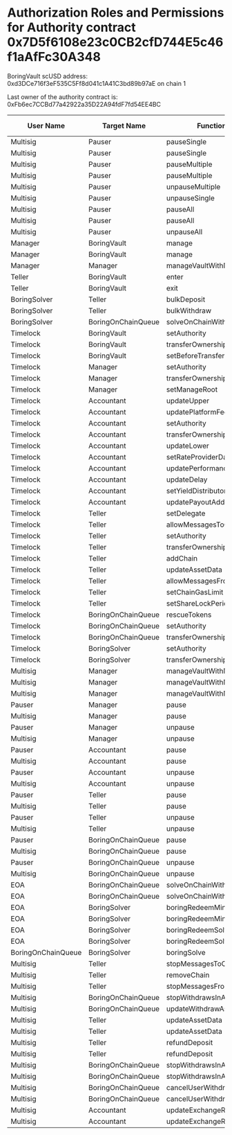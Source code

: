# Authorization Roles and Permissions for Authority contract 0x7D5f6108e23c0CB2cfD744E5c46f1aAfFc30A348

BoringVault scUSD address: 0xd3DCe716f3eF535C5Ff8d041c1A41C3bd89b97aE on chain 1

Last owner of the authority contract is: 0xFb6ec7CCBd77a42922a35D22A94fdF7fd54EE4BC

| User Name | Target Name | Function Names | Function Signatures | User Address | Target Address |
|-----------|-------------|----------------|-------------------|--------------|----------------|
| Multisig | Pauser | pauseSingle | 0x6fa02012 | 0x8D3e2ede20B3Bbe781C88Bdaf472E1e265f38Db8 | 0x7B49E2ceed55B33C382741eCdfe585878843c1f1 |
| Multisig | Pauser | pauseSingle | 0x6fa02012 | 0x7Ad69d482b56062b6e76D6e645FC5bFCB97C93b5 | 0x7B49E2ceed55B33C382741eCdfe585878843c1f1 |
| Multisig | Pauser | pauseMultiple | 0x1414a737 | 0x8D3e2ede20B3Bbe781C88Bdaf472E1e265f38Db8 | 0x7B49E2ceed55B33C382741eCdfe585878843c1f1 |
| Multisig | Pauser | pauseMultiple | 0x1414a737 | 0x7Ad69d482b56062b6e76D6e645FC5bFCB97C93b5 | 0x7B49E2ceed55B33C382741eCdfe585878843c1f1 |
| Multisig | Pauser | unpauseMultiple | 0x2a578b95 | 0xB77d74f032CfE55190325474E061052685CEccc0 | 0x7B49E2ceed55B33C382741eCdfe585878843c1f1 |
| Multisig | Pauser | unpauseSingle | 0x4ed1a7ed | 0xB77d74f032CfE55190325474E061052685CEccc0 | 0x7B49E2ceed55B33C382741eCdfe585878843c1f1 |
| Multisig | Pauser | pauseAll | 0x595c6a67 | 0x8D3e2ede20B3Bbe781C88Bdaf472E1e265f38Db8 | 0x7B49E2ceed55B33C382741eCdfe585878843c1f1 |
| Multisig | Pauser | pauseAll | 0x595c6a67 | 0x7Ad69d482b56062b6e76D6e645FC5bFCB97C93b5 | 0x7B49E2ceed55B33C382741eCdfe585878843c1f1 |
| Multisig | Pauser | unpauseAll | 0x8a2ddd03 | 0xB77d74f032CfE55190325474E061052685CEccc0 | 0x7B49E2ceed55B33C382741eCdfe585878843c1f1 |
| Manager | BoringVault | manage | 0x224d8703 | 0x76fda7A02B616070D3eC5902Fa3C5683AC3cB8B6 | 0xd3DCe716f3eF535C5Ff8d041c1A41C3bd89b97aE |
| Manager | BoringVault | manage | 0xf6e715d0 | 0x76fda7A02B616070D3eC5902Fa3C5683AC3cB8B6 | 0xd3DCe716f3eF535C5Ff8d041c1A41C3bd89b97aE |
| Manager | Manager | manageVaultWithMerkleVerification | 0x244b0f6a | 0x76fda7A02B616070D3eC5902Fa3C5683AC3cB8B6 | 0x76fda7A02B616070D3eC5902Fa3C5683AC3cB8B6 |
| Teller | BoringVault | enter | 0x39d6ba32 | 0x358CFACf00d0B4634849821BB3d1965b472c776a | 0xd3DCe716f3eF535C5Ff8d041c1A41C3bd89b97aE |
| Teller | BoringVault | exit | 0x18457e61 | 0x358CFACf00d0B4634849821BB3d1965b472c776a | 0xd3DCe716f3eF535C5Ff8d041c1A41C3bd89b97aE |
| BoringSolver | Teller | bulkDeposit | 0x9d574420 | 0xE41A255A37C7d5d30a2A20D58f4ecE149b346a61 | 0x358CFACf00d0B4634849821BB3d1965b472c776a |
| BoringSolver | Teller | bulkWithdraw | 0x3e64ce99 | 0xE41A255A37C7d5d30a2A20D58f4ecE149b346a61 | 0x358CFACf00d0B4634849821BB3d1965b472c776a |
| BoringSolver | BoringOnChainQueue | solveOnChainWithdraws | 0x412638dc | 0xE41A255A37C7d5d30a2A20D58f4ecE149b346a61 | 0x3754480db8b3E607fbE125697EB496a44A1Be720 |
| Timelock | BoringVault | setAuthority | 0x7a9e5e4b | 0xFb6ec7CCBd77a42922a35D22A94fdF7fd54EE4BC | 0xd3DCe716f3eF535C5Ff8d041c1A41C3bd89b97aE |
| Timelock | BoringVault | transferOwnership | 0xf2fde38b | 0xFb6ec7CCBd77a42922a35D22A94fdF7fd54EE4BC | 0xd3DCe716f3eF535C5Ff8d041c1A41C3bd89b97aE |
| Timelock | BoringVault | setBeforeTransferHook | 0x8929565f | 0xFb6ec7CCBd77a42922a35D22A94fdF7fd54EE4BC | 0xd3DCe716f3eF535C5Ff8d041c1A41C3bd89b97aE |
| Timelock | Manager | setAuthority | 0x7a9e5e4b | 0xFb6ec7CCBd77a42922a35D22A94fdF7fd54EE4BC | 0x76fda7A02B616070D3eC5902Fa3C5683AC3cB8B6 |
| Timelock | Manager | transferOwnership | 0xf2fde38b | 0xFb6ec7CCBd77a42922a35D22A94fdF7fd54EE4BC | 0x76fda7A02B616070D3eC5902Fa3C5683AC3cB8B6 |
| Timelock | Manager | setManageRoot | 0x21801a99 | 0xFb6ec7CCBd77a42922a35D22A94fdF7fd54EE4BC | 0x76fda7A02B616070D3eC5902Fa3C5683AC3cB8B6 |
| Timelock | Accountant | updateUpper | 0x634da58f | 0xFb6ec7CCBd77a42922a35D22A94fdF7fd54EE4BC | 0xA76E0F54918E39A63904b51F688513043242a0BE |
| Timelock | Accountant | updatePlatformFee | 0xafb06952 | 0xFb6ec7CCBd77a42922a35D22A94fdF7fd54EE4BC | 0xA76E0F54918E39A63904b51F688513043242a0BE |
| Timelock | Accountant | setAuthority | 0x7a9e5e4b | 0xFb6ec7CCBd77a42922a35D22A94fdF7fd54EE4BC | 0xA76E0F54918E39A63904b51F688513043242a0BE |
| Timelock | Accountant | transferOwnership | 0xf2fde38b | 0xFb6ec7CCBd77a42922a35D22A94fdF7fd54EE4BC | 0xA76E0F54918E39A63904b51F688513043242a0BE |
| Timelock | Accountant | updateLower | 0x207ec0e7 | 0xFb6ec7CCBd77a42922a35D22A94fdF7fd54EE4BC | 0xA76E0F54918E39A63904b51F688513043242a0BE |
| Timelock | Accountant | setRateProviderData | 0x4d8be07e | 0xFb6ec7CCBd77a42922a35D22A94fdF7fd54EE4BC | 0xA76E0F54918E39A63904b51F688513043242a0BE |
| Timelock | Accountant | updatePerformanceFee | 0x709ac1c3 | 0xFb6ec7CCBd77a42922a35D22A94fdF7fd54EE4BC | 0xA76E0F54918E39A63904b51F688513043242a0BE |
| Timelock | Accountant | updateDelay | 0x6a054dc9 | 0xFb6ec7CCBd77a42922a35D22A94fdF7fd54EE4BC | 0xA76E0F54918E39A63904b51F688513043242a0BE |
| Timelock | Accountant | setYieldDistributor | 0x3038a60d | 0xFb6ec7CCBd77a42922a35D22A94fdF7fd54EE4BC | 0xA76E0F54918E39A63904b51F688513043242a0BE |
| Timelock | Accountant | updatePayoutAddress | 0x56200819 | 0xFb6ec7CCBd77a42922a35D22A94fdF7fd54EE4BC | 0xA76E0F54918E39A63904b51F688513043242a0BE |
| Timelock | Teller | setDelegate | 0xca5eb5e1 | 0xFb6ec7CCBd77a42922a35D22A94fdF7fd54EE4BC | 0x358CFACf00d0B4634849821BB3d1965b472c776a |
| Timelock | Teller | allowMessagesToChain | 0xb5ba6182 | 0xFb6ec7CCBd77a42922a35D22A94fdF7fd54EE4BC | 0x358CFACf00d0B4634849821BB3d1965b472c776a |
| Timelock | Teller | setAuthority | 0x7a9e5e4b | 0xFb6ec7CCBd77a42922a35D22A94fdF7fd54EE4BC | 0x358CFACf00d0B4634849821BB3d1965b472c776a |
| Timelock | Teller | transferOwnership | 0xf2fde38b | 0xFb6ec7CCBd77a42922a35D22A94fdF7fd54EE4BC | 0x358CFACf00d0B4634849821BB3d1965b472c776a |
| Timelock | Teller | addChain | 0x34dafd6b | 0xFb6ec7CCBd77a42922a35D22A94fdF7fd54EE4BC | 0x358CFACf00d0B4634849821BB3d1965b472c776a |
| Timelock | Teller | updateAssetData | 0x8dfd8ba1 | 0xFb6ec7CCBd77a42922a35D22A94fdF7fd54EE4BC | 0x358CFACf00d0B4634849821BB3d1965b472c776a |
| Timelock | Teller | allowMessagesFromChain | 0x202eac57 | 0xFb6ec7CCBd77a42922a35D22A94fdF7fd54EE4BC | 0x358CFACf00d0B4634849821BB3d1965b472c776a |
| Timelock | Teller | setChainGasLimit | 0x1568fc58 | 0xFb6ec7CCBd77a42922a35D22A94fdF7fd54EE4BC | 0x358CFACf00d0B4634849821BB3d1965b472c776a |
| Timelock | Teller | setShareLockPeriod | 0x12056e2d | 0xFb6ec7CCBd77a42922a35D22A94fdF7fd54EE4BC | 0x358CFACf00d0B4634849821BB3d1965b472c776a |
| Timelock | BoringOnChainQueue | rescueTokens | 0x0bf6cab7 | 0xFb6ec7CCBd77a42922a35D22A94fdF7fd54EE4BC | 0x3754480db8b3E607fbE125697EB496a44A1Be720 |
| Timelock | BoringOnChainQueue | setAuthority | 0x7a9e5e4b | 0xFb6ec7CCBd77a42922a35D22A94fdF7fd54EE4BC | 0x3754480db8b3E607fbE125697EB496a44A1Be720 |
| Timelock | BoringOnChainQueue | transferOwnership | 0xf2fde38b | 0xFb6ec7CCBd77a42922a35D22A94fdF7fd54EE4BC | 0x3754480db8b3E607fbE125697EB496a44A1Be720 |
| Timelock | BoringSolver | setAuthority | 0x7a9e5e4b | 0xFb6ec7CCBd77a42922a35D22A94fdF7fd54EE4BC | 0xE41A255A37C7d5d30a2A20D58f4ecE149b346a61 |
| Timelock | BoringSolver | transferOwnership | 0xf2fde38b | 0xFb6ec7CCBd77a42922a35D22A94fdF7fd54EE4BC | 0xE41A255A37C7d5d30a2A20D58f4ecE149b346a61 |
| Multisig | Manager | manageVaultWithMerkleVerification | 0x244b0f6a | 0x7Ad69d482b56062b6e76D6e645FC5bFCB97C93b5 | 0x76fda7A02B616070D3eC5902Fa3C5683AC3cB8B6 |
| Multisig | Manager | manageVaultWithMerkleVerification | 0x244b0f6a | 0x8D3e2ede20B3Bbe781C88Bdaf472E1e265f38Db8 | 0x76fda7A02B616070D3eC5902Fa3C5683AC3cB8B6 |
| Multisig | Manager | manageVaultWithMerkleVerification | 0x244b0f6a | 0x0792dCb7080466e4Bbc678Bdb873FE7D969832B8 | 0x76fda7A02B616070D3eC5902Fa3C5683AC3cB8B6 |
| Pauser | Manager | pause | 0x8456cb59 | 0x7B49E2ceed55B33C382741eCdfe585878843c1f1 | 0x76fda7A02B616070D3eC5902Fa3C5683AC3cB8B6 |
| Multisig | Manager | pause | 0x8456cb59 | 0xB77d74f032CfE55190325474E061052685CEccc0 | 0x76fda7A02B616070D3eC5902Fa3C5683AC3cB8B6 |
| Pauser | Manager | unpause | 0x3f4ba83a | 0x7B49E2ceed55B33C382741eCdfe585878843c1f1 | 0x76fda7A02B616070D3eC5902Fa3C5683AC3cB8B6 |
| Multisig | Manager | unpause | 0x3f4ba83a | 0xB77d74f032CfE55190325474E061052685CEccc0 | 0x76fda7A02B616070D3eC5902Fa3C5683AC3cB8B6 |
| Pauser | Accountant | pause | 0x8456cb59 | 0x7B49E2ceed55B33C382741eCdfe585878843c1f1 | 0xA76E0F54918E39A63904b51F688513043242a0BE |
| Multisig | Accountant | pause | 0x8456cb59 | 0xB77d74f032CfE55190325474E061052685CEccc0 | 0xA76E0F54918E39A63904b51F688513043242a0BE |
| Pauser | Accountant | unpause | 0x3f4ba83a | 0x7B49E2ceed55B33C382741eCdfe585878843c1f1 | 0xA76E0F54918E39A63904b51F688513043242a0BE |
| Multisig | Accountant | unpause | 0x3f4ba83a | 0xB77d74f032CfE55190325474E061052685CEccc0 | 0xA76E0F54918E39A63904b51F688513043242a0BE |
| Pauser | Teller | pause | 0x8456cb59 | 0x7B49E2ceed55B33C382741eCdfe585878843c1f1 | 0x358CFACf00d0B4634849821BB3d1965b472c776a |
| Multisig | Teller | pause | 0x8456cb59 | 0xB77d74f032CfE55190325474E061052685CEccc0 | 0x358CFACf00d0B4634849821BB3d1965b472c776a |
| Pauser | Teller | unpause | 0x3f4ba83a | 0x7B49E2ceed55B33C382741eCdfe585878843c1f1 | 0x358CFACf00d0B4634849821BB3d1965b472c776a |
| Multisig | Teller | unpause | 0x3f4ba83a | 0xB77d74f032CfE55190325474E061052685CEccc0 | 0x358CFACf00d0B4634849821BB3d1965b472c776a |
| Pauser | BoringOnChainQueue | pause | 0x8456cb59 | 0x7B49E2ceed55B33C382741eCdfe585878843c1f1 | 0x3754480db8b3E607fbE125697EB496a44A1Be720 |
| Multisig | BoringOnChainQueue | pause | 0x8456cb59 | 0xB77d74f032CfE55190325474E061052685CEccc0 | 0x3754480db8b3E607fbE125697EB496a44A1Be720 |
| Pauser | BoringOnChainQueue | unpause | 0x3f4ba83a | 0x7B49E2ceed55B33C382741eCdfe585878843c1f1 | 0x3754480db8b3E607fbE125697EB496a44A1Be720 |
| Multisig | BoringOnChainQueue | unpause | 0x3f4ba83a | 0xB77d74f032CfE55190325474E061052685CEccc0 | 0x3754480db8b3E607fbE125697EB496a44A1Be720 |
| EOA | BoringOnChainQueue | solveOnChainWithdraws | 0x412638dc | 0xf8553c8552f906C19286F21711721E206EE4909E | 0x3754480db8b3E607fbE125697EB496a44A1Be720 |
| EOA | BoringOnChainQueue | solveOnChainWithdraws | 0x412638dc | 0xD23086C4e450cAAF55704EbC03875A04B4716CA2 | 0x3754480db8b3E607fbE125697EB496a44A1Be720 |
| EOA | BoringSolver | boringRedeemMintSolve | 0xff011b62 | 0xf8553c8552f906C19286F21711721E206EE4909E | 0xE41A255A37C7d5d30a2A20D58f4ecE149b346a61 |
| EOA | BoringSolver | boringRedeemMintSolve | 0xff011b62 | 0xD23086C4e450cAAF55704EbC03875A04B4716CA2 | 0xE41A255A37C7d5d30a2A20D58f4ecE149b346a61 |
| EOA | BoringSolver | boringRedeemSolve | 0xb7532db2 | 0xf8553c8552f906C19286F21711721E206EE4909E | 0xE41A255A37C7d5d30a2A20D58f4ecE149b346a61 |
| EOA | BoringSolver | boringRedeemSolve | 0xb7532db2 | 0xD23086C4e450cAAF55704EbC03875A04B4716CA2 | 0xE41A255A37C7d5d30a2A20D58f4ecE149b346a61 |
| BoringOnChainQueue | BoringSolver | boringSolve | 0x67aa0416 | 0x3754480db8b3E607fbE125697EB496a44A1Be720 | 0xE41A255A37C7d5d30a2A20D58f4ecE149b346a61 |
| Multisig | Teller | stopMessagesToChain | 0x45ad6063 | 0xB77d74f032CfE55190325474E061052685CEccc0 | 0x358CFACf00d0B4634849821BB3d1965b472c776a |
| Multisig | Teller | removeChain | 0x55a2d64d | 0xB77d74f032CfE55190325474E061052685CEccc0 | 0x358CFACf00d0B4634849821BB3d1965b472c776a |
| Multisig | Teller | stopMessagesFromChain | 0xd555f368 | 0xB77d74f032CfE55190325474E061052685CEccc0 | 0x358CFACf00d0B4634849821BB3d1965b472c776a |
| Multisig | BoringOnChainQueue | stopWithdrawsInAsset | 0x74732728 | 0xB77d74f032CfE55190325474E061052685CEccc0 | 0x3754480db8b3E607fbE125697EB496a44A1Be720 |
| Multisig | BoringOnChainQueue | updateWithdrawAsset | 0xeed4b3f8 | 0xB77d74f032CfE55190325474E061052685CEccc0 | 0x3754480db8b3E607fbE125697EB496a44A1Be720 |
| Multisig | Teller | updateAssetData | 0x8dfd8ba1 | 0x7Ad69d482b56062b6e76D6e645FC5bFCB97C93b5 | 0x358CFACf00d0B4634849821BB3d1965b472c776a |
| Multisig | Teller | updateAssetData | 0x8dfd8ba1 | 0x8D3e2ede20B3Bbe781C88Bdaf472E1e265f38Db8 | 0x358CFACf00d0B4634849821BB3d1965b472c776a |
| Multisig | Teller | refundDeposit | 0x46b563f4 | 0x7Ad69d482b56062b6e76D6e645FC5bFCB97C93b5 | 0x358CFACf00d0B4634849821BB3d1965b472c776a |
| Multisig | Teller | refundDeposit | 0x46b563f4 | 0x8D3e2ede20B3Bbe781C88Bdaf472E1e265f38Db8 | 0x358CFACf00d0B4634849821BB3d1965b472c776a |
| Multisig | BoringOnChainQueue | stopWithdrawsInAsset | 0x74732728 | 0x7Ad69d482b56062b6e76D6e645FC5bFCB97C93b5 | 0x3754480db8b3E607fbE125697EB496a44A1Be720 |
| Multisig | BoringOnChainQueue | stopWithdrawsInAsset | 0x74732728 | 0x8D3e2ede20B3Bbe781C88Bdaf472E1e265f38Db8 | 0x3754480db8b3E607fbE125697EB496a44A1Be720 |
| Multisig | BoringOnChainQueue | cancelUserWithdraws | 0x9fff7e2a | 0x7Ad69d482b56062b6e76D6e645FC5bFCB97C93b5 | 0x3754480db8b3E607fbE125697EB496a44A1Be720 |
| Multisig | BoringOnChainQueue | cancelUserWithdraws | 0x9fff7e2a | 0x8D3e2ede20B3Bbe781C88Bdaf472E1e265f38Db8 | 0x3754480db8b3E607fbE125697EB496a44A1Be720 |
| Multisig | Accountant | updateExchangeRate | 0x3458113d | 0x7Ad69d482b56062b6e76D6e645FC5bFCB97C93b5 | 0xA76E0F54918E39A63904b51F688513043242a0BE |
| Multisig | Accountant | updateExchangeRate | 0x3458113d | 0x8D3e2ede20B3Bbe781C88Bdaf472E1e265f38Db8 | 0xA76E0F54918E39A63904b51F688513043242a0BE |
